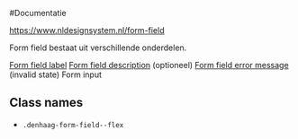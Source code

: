 #Documentatie

https://www.nldesignsystem.nl/form-field

Form field bestaat uit verschillende onderdelen.

[Form field label](https://www.nldesignsystem.nl/form-field-label/)
[Form field description](https://www.nldesignsystem.nl/form-field-description) (optioneel)
[Form field error message](https://www.nldesignsystem.nl/form-field-error-message) (invalid state)
Form input

## Class names

- `.denhaag-form-field--flex`
